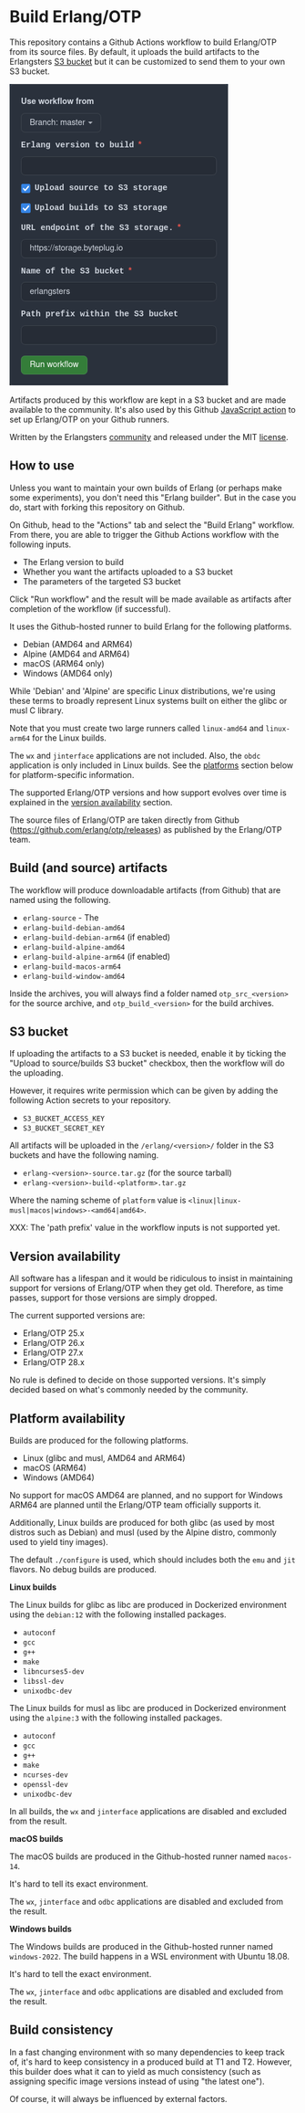 # Build Erlang/OTP

This repository contains a Github Actions workflow to build Erlang/OTP from its
source files. By default, it uploads the build artifacts to the Erlangsters
[S3 bucket](https://storage.erlangsters.org/erlang/) but it can be customized
to send them to your own S3 bucket.

![Github Workflow Inputs](./workflow-inputs.png)

Artifacts produced by this workflow are kept in a S3 bucket and are made
available to the community. It's also used by this Github
[JavaScript action](https://github.com/erlangsters/setup-erlang) to set up
Erlang/OTP on your Github runners.

Written by the Erlangsters [community](https://about.erlangsters.org/) and
released under the MIT [license](/https://opensource.org/license/mit).

## How to use

Unless you want to maintain your own builds of Erlang (or perhaps make some
experiments), you don't need this "Erlang builder". But in the case you do,
start with forking this repository on Github.

On Github, head to the "Actions" tab and select the "Build Erlang" workflow.
From there, you are able to trigger the Github Actions workflow with the
following inputs.

- The Erlang version to build
- Whether you want the artifacts uploaded to a S3 bucket
- The parameters of the targeted S3 bucket

Click "Run workflow" and the result will be made available as artifacts after
completion of the workflow (if successful).

It uses the Github-hosted runner to build Erlang for the following platforms.

- Debian (AMD64 and ARM64)
- Alpine (AMD64 and ARM64)
- macOS (ARM64 only)
- Windows (AMD64 only)

While 'Debian' and 'Alpine' are specific Linux distributions, we're using these
terms to broadly represent Linux systems built on either the glibc or musl C
library.

Note that you must create two large runners called `linux-amd64` and
`linux-arm64` for the Linux builds.

The `wx` and `jinterface` applications are not included. Also, the `obdc`
application is only included in Linux builds. See the
[platforms](#platform-availability) section below for platform-specific
information.

The supported Erlang/OTP versions and how support evolves over time is
explained in the [version availability](#version-availability) section.

The source files of Erlang/OTP are taken directly from Github
(https://github.com/erlang/otp/releases) as published by the Erlang/OTP team.

## Build (and source) artifacts

The workflow will produce downloadable artifacts (from Github) that are named
using the following.

- `erlang-source` - The
- `erlang-build-debian-amd64`
- `erlang-build-debian-arm64` (if enabled)
- `erlang-build-alpine-amd64`
- `erlang-build-alpine-arm64` (if enabled)
- `erlang-build-macos-arm64`
- `erlang-build-window-amd64`

Inside the archives, you will always find a folder named `otp_src_<version>`
for the source archive, and `otp_build_<version>` for the build archives.

## S3 bucket

If uploading the artifacts to a S3 bucket is needed, enable it by ticking the
"Upload to source/builds S3 bucket" checkbox, then the workflow will do the
uploading.

However, it requires write permission which can be given by adding the
following Action secrets to your repository.

- `S3_BUCKET_ACCESS_KEY`
- `S3_BUCKET_SECRET_KEY`

All artifacts will be uploaded in the `/erlang/<version>/` folder in the S3
buckets and have the following naming.

- `erlang-<version>-source.tar.gz` (for the source tarball)
- `erlang-<version>-build-<platform>.tar.gz`

Where the naming scheme of `platform` value is
`<linux|linux-musl|macos|windows>-<amd64|amd64>`.

XXX: The 'path prefix' value in the workflow inputs is not supported yet.

## Version availability

All software has a lifespan and it would be ridiculous to insist in maintaining
support for versions of Erlang/OTP when they get old. Therefore, as time
passes, support for those versions are simply dropped.

The current supported versions are:

- Erlang/OTP 25.x
- Erlang/OTP 26.x
- Erlang/OTP 27.x
- Erlang/OTP 28.x

No rule is defined to decide on those supported versions. It's simply decided
based on what's commonly needed by the community.

## Platform availability

Builds are produced for the following platforms.

- Linux (glibc and musl, AMD64 and ARM64)
- macOS (ARM64)
- Windows (AMD64)

No support for macOS AMD64 are planned, and no support for Windows ARM64 are
planned until the Erlang/OTP team officially supports it.

Additionally, Linux builds are produced for both glibc (as used by most distros
such as Debian) and musl (used by the Alpine distro, commonly used to yield
tiny images).

The default `./configure` is used, which should includes both the `emu` and
`jit` flavors. No debug builds are produced.

**Linux builds**

The Linux builds for glibc as libc are produced in Dockerized environment using
the `debian:12` with the following installed packages.

- `autoconf`
- `gcc`
- `g++`
- `make`
- `libncurses5-dev`
- `libssl-dev`
- `unixodbc-dev`

The Linux builds for musl as libc are produced in Dockerized environment using
the `alpine:3` with the following installed packages.

- `autoconf`
- `gcc`
- `g++`
- `make`
- `ncurses-dev`
- `openssl-dev`
- `unixodbc-dev`

In all builds, the `wx` and `jinterface` applications are disabled and excluded
from the result.

**macOS builds**

The macOS builds are produced in the Github-hosted runner named `macos-14`.

It's hard to tell its exact environment.

The `wx`, `jinterface` and `odbc` applications are disabled and excluded from
the result.

**Windows builds**

The Windows builds are produced in the Github-hosted runner named
`windows-2022`. The build happens in a WSL environment with Ubuntu 18.08.

It's hard to tell the exact environment.

The `wx`, `jinterface` and `odbc` applications are disabled and excluded from
the result.

## Build consistency

In a fast changing environment with so many dependencies to keep track of, it's
hard to keep consistency in a produced build at T1 and T2. However, this
builder does what it can to yield as much consistency (such as assigning
specific image versions instead of using "the latest one").

Of course, it will always be influenced by external factors.
